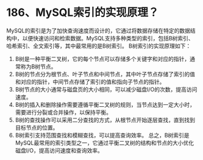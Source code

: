 # 186、MySQL索引的实现原理？

MySQL的索引是为了加快查询速度而设计的，它通过将数据存储在特定的数据结构中，以便快速访问和检索数据。MySQL支持多种类型的索引，包括B树索引、哈希索引、全文索引等，其中最常用的是B树索引。 B树索引的实现原理如下：

1. B树是一种平衡二叉树，它的每个节点可以存储多个关键字和对应的指针，通常称为B树节点。
2. B树的节点分为根节点、叶子节点和中间节点，其中叶子节点存储了索引的值和对应的指针，中间节点存储了索引的值和指向子节点的指针。
3. B树节点的大小通常与磁盘页的大小相同，可以减少磁盘I/O的次数，提高访问速度。
4. B树的插入和删除操作需要遵循平衡二叉树的规则，当节点达到一定大小时，需要进行分裂或合并操作，以保持平衡。
5. B树的查找操作可以采用二分查找的方式，从根节点开始逐层查找，直到找到目标节点的位置。
6. B树索引支持范围查找和模糊查找，可以提高查询效率。 总之，B树索引是MySQL最常用的索引类型之一，它通过平衡二叉树的结构和节点的大小优化磁盘I/O，提高访问速度和查询效率。